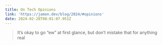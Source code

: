 ```yaml
---
title: On Tech Opinions
link: 'https://jamon.dev/blog/2024/#opinions'
date: 2024-02-28T08:01:07.951Z
---
```


> It’s okay to go “ew” at first glance, but don’t mistake that for anything real
